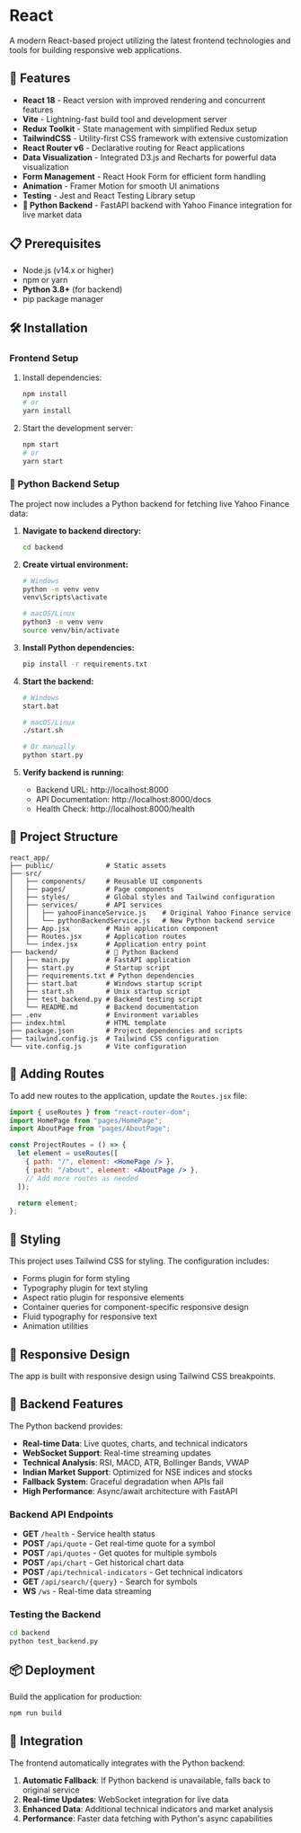 # React

A modern React-based project utilizing the latest frontend technologies and tools for building responsive web applications.

## 🚀 Features

- **React 18** - React version with improved rendering and concurrent features
- **Vite** - Lightning-fast build tool and development server
- **Redux Toolkit** - State management with simplified Redux setup
- **TailwindCSS** - Utility-first CSS framework with extensive customization
- **React Router v6** - Declarative routing for React applications
- **Data Visualization** - Integrated D3.js and Recharts for powerful data visualization
- **Form Management** - React Hook Form for efficient form handling
- **Animation** - Framer Motion for smooth UI animations
- **Testing** - Jest and React Testing Library setup
- **🐍 Python Backend** - FastAPI backend with Yahoo Finance integration for live market data

## 📋 Prerequisites

- Node.js (v14.x or higher)
- npm or yarn
- **Python 3.8+** (for backend)
- pip package manager

## 🛠️ Installation

### Frontend Setup

1. Install dependencies:
   ```bash
   npm install
   # or
   yarn install
   ```
   
2. Start the development server:
   ```bash
   npm start
   # or
   yarn start
   ```

### 🐍 Python Backend Setup

The project now includes a Python backend for fetching live Yahoo Finance data:

1. **Navigate to backend directory:**
   ```bash
   cd backend
   ```

2. **Create virtual environment:**
   ```bash
   # Windows
   python -m venv venv
   venv\Scripts\activate

   # macOS/Linux
   python3 -m venv venv
   source venv/bin/activate
   ```

3. **Install Python dependencies:**
   ```bash
   pip install -r requirements.txt
   ```

4. **Start the backend:**
   ```bash
   # Windows
   start.bat

   # macOS/Linux
   ./start.sh

   # Or manually
   python start.py
   ```

5. **Verify backend is running:**
   - Backend URL: http://localhost:8000
   - API Documentation: http://localhost:8000/docs
   - Health Check: http://localhost:8000/health

## 📁 Project Structure

```
react_app/
├── public/             # Static assets
├── src/
│   ├── components/     # Reusable UI components
│   ├── pages/          # Page components
│   ├── styles/         # Global styles and Tailwind configuration
│   ├── services/       # API services
│   │   ├── yahooFinanceService.js    # Original Yahoo Finance service
│   │   └── pythonBackendService.js   # New Python backend service
│   ├── App.jsx         # Main application component
│   ├── Routes.jsx      # Application routes
│   └── index.jsx       # Application entry point
├── backend/            # 🐍 Python Backend
│   ├── main.py         # FastAPI application
│   ├── start.py        # Startup script
│   ├── requirements.txt # Python dependencies
│   ├── start.bat       # Windows startup script
│   ├── start.sh        # Unix startup script
│   ├── test_backend.py # Backend testing script
│   └── README.md       # Backend documentation
├── .env                # Environment variables
├── index.html          # HTML template
├── package.json        # Project dependencies and scripts
├── tailwind.config.js  # Tailwind CSS configuration
└── vite.config.js      # Vite configuration
```

## 🧩 Adding Routes

To add new routes to the application, update the `Routes.jsx` file:

```jsx
import { useRoutes } from "react-router-dom";
import HomePage from "pages/HomePage";
import AboutPage from "pages/AboutPage";

const ProjectRoutes = () => {
  let element = useRoutes([
    { path: "/", element: <HomePage /> },
    { path: "/about", element: <AboutPage /> },
    // Add more routes as needed
  ]);

  return element;
};
```

## 🎨 Styling

This project uses Tailwind CSS for styling. The configuration includes:

- Forms plugin for form styling
- Typography plugin for text styling
- Aspect ratio plugin for responsive elements
- Container queries for component-specific responsive design
- Fluid typography for responsive text
- Animation utilities

## 📱 Responsive Design

The app is built with responsive design using Tailwind CSS breakpoints.

## 🐍 Backend Features

The Python backend provides:

- **Real-time Data**: Live quotes, charts, and technical indicators
- **WebSocket Support**: Real-time streaming updates
- **Technical Analysis**: RSI, MACD, ATR, Bollinger Bands, VWAP
- **Indian Market Support**: Optimized for NSE indices and stocks
- **Fallback System**: Graceful degradation when APIs fail
- **High Performance**: Async/await architecture with FastAPI

### Backend API Endpoints

- **GET** `/health` - Service health status
- **POST** `/api/quote` - Get real-time quote for a symbol
- **POST** `/api/quotes` - Get quotes for multiple symbols
- **POST** `/api/chart` - Get historical chart data
- **POST** `/api/technical-indicators` - Get technical indicators
- **GET** `/api/search/{query}` - Search for symbols
- **WS** `/ws` - Real-time data streaming

### Testing the Backend

```bash
cd backend
python test_backend.py
```

## 📦 Deployment

Build the application for production:

```bash
npm run build
```

## 🔄 Integration

The frontend automatically integrates with the Python backend:

1. **Automatic Fallback**: If Python backend is unavailable, falls back to original service
2. **Real-time Updates**: WebSocket integration for live data
3. **Enhanced Data**: Additional technical indicators and market analysis
4. **Performance**: Faster data fetching with Python's async capabilities